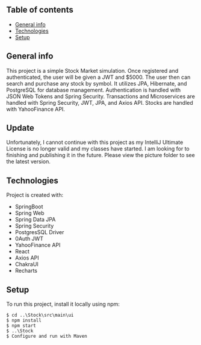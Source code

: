 ## Table of contents
* [General info](#general-info)
* [Technologies](#technologies)
* [Setup](#setup)

## General info
This project is a simple Stock Market simulation. Once registered and authenticated, the user will be given a JWT and $5000. The user then can search and purchase any stock by symbol. It utilizes JPA, Hibernate, and PostgreSQL for database management. Authentication is handled with JSON Web Tokens and Spring Security. Transactions and Microservices are handled with Spring Security, JWT, JPA, and Axios API. Stocks are handled with YahooFinance API. 


## Update
Unfortunately, I cannot continue with this project as my IntelliJ Ultimate License is no longer valid and my classes have started. I am looking for to finishing and publishing it in the future. Please view the picture folder to see the latest version.

## Technologies
Project is created with:
* SpringBoot
* Spring Web
* Spring Data JPA
* Spring Security
* PostgresSQL Driver
* 0Auth JWT
* YahooFinance API
* React
* Axios API
* ChakraUI
* Recharts
	
## Setup
To run this project, install it locally using npm:

```
$ cd ..\Stock\src\main\ui
$ npm install
$ npm start
$ ..\Stock
$ Configure and run with Maven
```